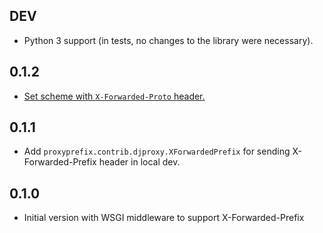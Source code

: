 ## DEV

* Python 3 support (in tests, no changes to the library were necessary).

## 0.1.2

* [Set scheme with `X-Forwarded-Proto` header.](https://github.com/yola/proxyprefix/pull/7)

## 0.1.1

* Add `proxyprefix.contrib.djproxy.XForwardedPrefix` for sending
  X-Forwarded-Prefix header in local dev.

## 0.1.0

* Initial version with WSGI middleware to support X-Forwarded-Prefix
